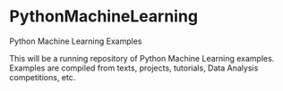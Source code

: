 # PythonMachineLearning
Python Machine Learning Examples

This will be a running repository of Python Machine Learning examples. Examples are compiled from texts, projects, tutorials, Data Analysis competitions, etc. 
